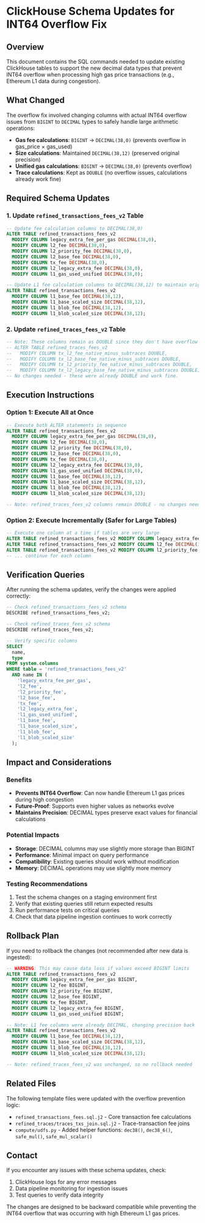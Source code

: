 # ClickHouse Schema Updates for INT64 Overflow Fix

## Overview

This document contains the SQL commands needed to update existing ClickHouse tables to support the new decimal data types that prevent INT64 overflow when processing high gas price transactions (e.g., Ethereum L1 data during congestion).

## What Changed

The overflow fix involved changing columns with actual INT64 overflow issues from `BIGINT` to `DECIMAL` types to safely handle large arithmetic operations:

- **Gas fee calculations**: `BIGINT` → `DECIMAL(38,0)` (prevents overflow in gas_price × gas_used)
- **Size calculations**: Maintained `DECIMAL(38,12)` (preserved original precision)
- **Unified gas calculations**: `BIGINT` → `DECIMAL(38,0)` (prevents overflow)
- **Trace calculations**: Kept as `DOUBLE` (no overflow issues, calculations already work fine)

## Required Schema Updates

### 1. Update `refined_transactions_fees_v2` Table

```sql
-- Update fee calculation columns to DECIMAL(38,0)
ALTER TABLE refined_transactions_fees_v2 
  MODIFY COLUMN legacy_extra_fee_per_gas DECIMAL(38,0),
  MODIFY COLUMN l2_fee DECIMAL(38,0),
  MODIFY COLUMN l2_priority_fee DECIMAL(38,0),
  MODIFY COLUMN l2_base_fee DECIMAL(38,0),
  MODIFY COLUMN tx_fee DECIMAL(38,0),
  MODIFY COLUMN l2_legacy_extra_fee DECIMAL(38,0),
  MODIFY COLUMN l1_gas_used_unified DECIMAL(38,0);

-- Update L1 fee calculation columns to DECIMAL(38,12) to maintain original precision
ALTER TABLE refined_transactions_fees_v2
  MODIFY COLUMN l1_base_fee DECIMAL(38,12),
  MODIFY COLUMN l1_base_scaled_size DECIMAL(38,12),
  MODIFY COLUMN l1_blob_fee DECIMAL(38,12),
  MODIFY COLUMN l1_blob_scaled_size DECIMAL(38,12);
```

### 2. Update `refined_traces_fees_v2` Table

```sql
-- Note: These columns remain as DOUBLE since they don't have overflow issues
-- ALTER TABLE refined_traces_fees_v2
--   MODIFY COLUMN tx_l2_fee_native_minus_subtraces DOUBLE,
--   MODIFY COLUMN tx_l2_base_fee_native_minus_subtraces DOUBLE,
--   MODIFY COLUMN tx_l2_priority_fee_native_minus_subtraces DOUBLE,
--   MODIFY COLUMN tx_l2_legacy_base_fee_native_minus_subtraces DOUBLE;
-- No changes needed - these were already DOUBLE and work fine.
```

## Execution Instructions

### Option 1: Execute All at Once
```sql
-- Execute both ALTER statements in sequence
ALTER TABLE refined_transactions_fees_v2 
  MODIFY COLUMN legacy_extra_fee_per_gas DECIMAL(38,0),
  MODIFY COLUMN l2_fee DECIMAL(38,0),
  MODIFY COLUMN l2_priority_fee DECIMAL(38,0),
  MODIFY COLUMN l2_base_fee DECIMAL(38,0),
  MODIFY COLUMN tx_fee DECIMAL(38,0),
  MODIFY COLUMN l2_legacy_extra_fee DECIMAL(38,0),
  MODIFY COLUMN l1_gas_used_unified DECIMAL(38,0),
  MODIFY COLUMN l1_base_fee DECIMAL(38,12),
  MODIFY COLUMN l1_base_scaled_size DECIMAL(38,12),
  MODIFY COLUMN l1_blob_fee DECIMAL(38,12),
  MODIFY COLUMN l1_blob_scaled_size DECIMAL(38,12);

-- Note: refined_traces_fees_v2 columns remain DOUBLE - no changes needed
```

### Option 2: Execute Incrementally (Safer for Large Tables)
```sql
-- Execute one column at a time if tables are very large
ALTER TABLE refined_transactions_fees_v2 MODIFY COLUMN legacy_extra_fee_per_gas DECIMAL(38,0);
ALTER TABLE refined_transactions_fees_v2 MODIFY COLUMN l2_fee DECIMAL(38,0);
ALTER TABLE refined_transactions_fees_v2 MODIFY COLUMN l2_priority_fee DECIMAL(38,0);
-- ... continue for each column
```

## Verification Queries

After running the schema updates, verify the changes were applied correctly:

```sql
-- Check refined_transactions_fees_v2 schema
DESCRIBE refined_transactions_fees_v2;

-- Check refined_traces_fees_v2 schema  
DESCRIBE refined_traces_fees_v2;

-- Verify specific columns
SELECT 
  name,
  type
FROM system.columns 
WHERE table = 'refined_transactions_fees_v2' 
  AND name IN (
    'legacy_extra_fee_per_gas',
    'l2_fee', 
    'l2_priority_fee',
    'l2_base_fee',
    'tx_fee',
    'l2_legacy_extra_fee',
    'l1_gas_used_unified',
    'l1_base_fee',
    'l1_base_scaled_size',
    'l1_blob_fee',
    'l1_blob_scaled_size'
  );
```

## Impact and Considerations

### Benefits
- **Prevents INT64 Overflow**: Can now handle Ethereum L1 gas prices during high congestion
- **Future-Proof**: Supports even higher values as networks evolve
- **Maintains Precision**: DECIMAL types preserve exact values for financial calculations

### Potential Impacts
- **Storage**: DECIMAL columns may use slightly more storage than BIGINT
- **Performance**: Minimal impact on query performance 
- **Compatibility**: Existing queries should work without modification
- **Memory**: DECIMAL operations may use slightly more memory

### Testing Recommendations
1. Test the schema changes on a staging environment first
2. Verify that existing queries still return expected results
3. Run performance tests on critical queries
4. Check that data pipeline ingestion continues to work correctly

## Rollback Plan

If you need to rollback the changes (not recommended after new data is ingested):

```sql
-- WARNING: This may cause data loss if values exceed BIGINT limits
ALTER TABLE refined_transactions_fees_v2 
  MODIFY COLUMN legacy_extra_fee_per_gas BIGINT,
  MODIFY COLUMN l2_fee BIGINT,
  MODIFY COLUMN l2_priority_fee BIGINT,
  MODIFY COLUMN l2_base_fee BIGINT,
  MODIFY COLUMN tx_fee BIGINT,
  MODIFY COLUMN l2_legacy_extra_fee BIGINT,
  MODIFY COLUMN l1_gas_used_unified BIGINT;

-- Note: L1 fee columns were already DECIMAL, changing precision back
ALTER TABLE refined_transactions_fees_v2
  MODIFY COLUMN l1_base_fee DECIMAL(38,12),
  MODIFY COLUMN l1_base_scaled_size DECIMAL(38,12),
  MODIFY COLUMN l1_blob_fee DECIMAL(38,12),
  MODIFY COLUMN l1_blob_scaled_size DECIMAL(38,12);

-- Note: refined_traces_fees_v2 was unchanged, so no rollback needed
```

## Related Files

The following template files were updated with the overflow prevention logic:
- `refined_transactions_fees.sql.j2` - Core transaction fee calculations
- `refined_traces/traces_txs_join.sql.j2` - Trace-transaction fee joins
- `compute/udfs.py` - Added helper functions: `dec38()`, `dec38_6()`, `safe_mul()`, `safe_mul_scalar()`

## Contact

If you encounter any issues with these schema updates, check:
1. ClickHouse logs for any error messages
2. Data pipeline monitoring for ingestion issues  
3. Test queries to verify data integrity

The changes are designed to be backward compatible while preventing the INT64 overflow that was occurring with high Ethereum L1 gas prices. 